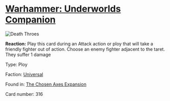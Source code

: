 # [Warhammer: Underworlds Companion](https://guidokessels.github.io/wh-underworlds)

  

![Death Throes](https://warhammerunderworlds.com/wp-content/uploads/sites/6/2018/02/316_ENG.png)

<b>Reaction:</b> Play this card during an Attack action or ploy that will take a friendly fighter out of action. Choose an enemy fighter adjacent to the taret. They suffer 1 damage

Type: Ploy

Faction: [Universal](https://guidokessels.github.io/wh-underworlds/factions/universal.md)

Found in: [The Chosen Axes Expansion](https://guidokessels.github.io/wh-underworlds/locations/the-chosen-axes-expansion.md)

Card number: 316
